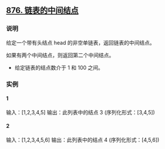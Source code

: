 ## [876. 链表的中间结点](https://leetcode-cn.com/problems/middle-of-the-linked-list/)

### 说明
给定一个带有头结点 head 的非空单链表，返回链表的中间结点。

如果有两个中间结点，则返回第二个中间结点。

* 给定链表的结点数介于 1 和 100 之间。

### 实例
#### 1
输入：[1,2,3,4,5]
输出：此列表中的结点 3 (序列化形式：[3,4,5])

#### 2
输入：[1,2,3,4,5,6]
输出：此列表中的结点 4 (序列化形式：[4,5,6])